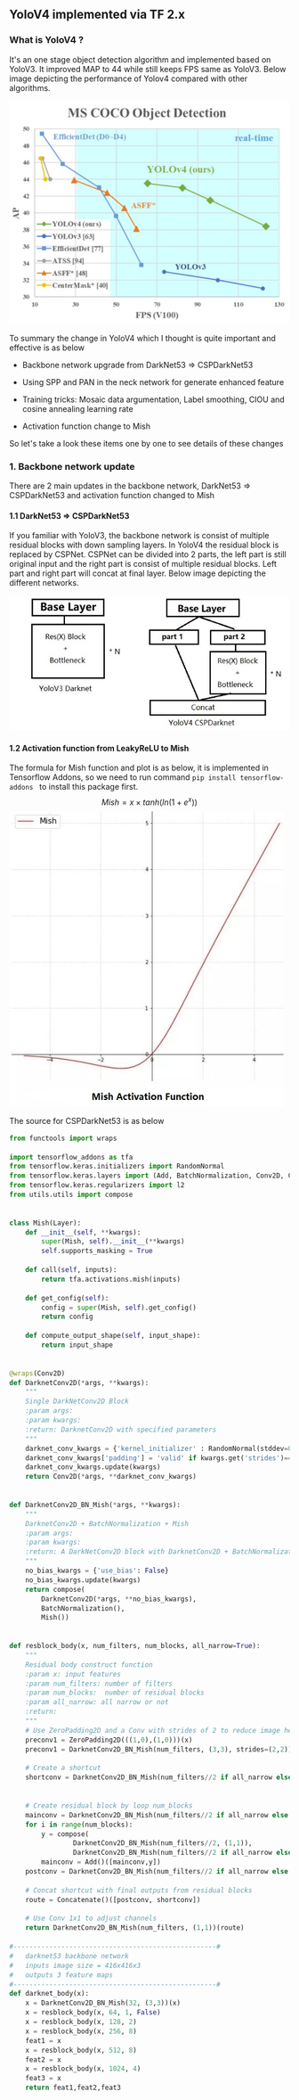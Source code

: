 ##                                         YoloV4 implemented via TF 2.x

### What is YoloV4 ?

 It's an one stage object detection algorithm and implemented based on YoloV3. It improved MAP to 44 while still keeps FPS same as YoloV3. Below image depicting the performance of Yolov4 compared with other algorithms.

 ![yolov4_performance](https://github.com/Qucy/yolo4-tf-27/blob/master/img/yolov4_performance.JPG)

To summary the change in YoloV4 which I thought is quite important and effective is as below

- Backbone network upgrade from DarkNet53 => CSPDarkNet53

- Using SPP and PAN in the neck network for generate enhanced feature

- Training tricks: Mosaic data argumentation, Label smoothing, CIOU and cosine annealing learning rate
- Activation function change to Mish

 So let's take a look these items one by one to see details of these changes



### 1. Backbone network update

There are 2 main updates in the backbone network, DarkNet53 => CSPDarkNet53 and activation function changed to Mish

#### 1.1 DarkNet53 => CSPDarkNet53

If you familiar with YoloV3, the backbone network is consist of multiple residual blocks with down sampling layers. In YoloV4 the residual block is replaced by CSPNet. CSPNet can be divided into 2 parts, the left part is still original input and the right part is consist of multiple residual blocks. Left part and right part will concat at final layer. Below image depicting the different networks.

![CSPDarknet](https://github.com/Qucy/yolo4-tf-27/blob/master/img/CSPDarknet.jpg)

#### 1.2 Activation function from LeakyReLU to Mish

The formula for Mish function and plot is as below, it is implemented in Tensorflow Addons, so we need to run command ```pip install tensorflow-addons ``` to install this package first.
$$
Mish = x \times tanh(ln(1 + e^x))
$$
![mish_activation_function](https://github.com/Qucy/yolo4-tf-27/blob/master/img/mish_activation_function.jpg)

The source for CSPDarkNet53 is as below

```python
from functools import wraps

import tensorflow_addons as tfa
from tensorflow.keras.initializers import RandomNormal
from tensorflow.keras.layers import (Add, BatchNormalization, Conv2D, Concatenate, ZeroPadding2D, Layer)
from tensorflow.keras.regularizers import l2
from utils.utils import compose


class Mish(Layer):
    def __init__(self, **kwargs):
        super(Mish, self).__init__(**kwargs)
        self.supports_masking = True

    def call(self, inputs):
        return tfa.activations.mish(inputs)

    def get_config(self):
        config = super(Mish, self).get_config()
        return config

    def compute_output_shape(self, input_shape):
        return input_shape


@wraps(Conv2D)
def DarknetConv2D(*args, **kwargs):
    """
    Single DarkNetConv2D Block
    :param args:
    :param kwargs:
    :return: DarknetConv2D with specified parameters
    """
    darknet_conv_kwargs = {'kernel_initializer' : RandomNormal(stddev=0.02), 'kernel_regularizer': l2(5e-4)}
    darknet_conv_kwargs['padding'] = 'valid' if kwargs.get('strides')==(2, 2) else 'same'
    darknet_conv_kwargs.update(kwargs)
    return Conv2D(*args, **darknet_conv_kwargs)


def DarknetConv2D_BN_Mish(*args, **kwargs):
    """
    DarknetConv2D + BatchNormalization + Mish
    :param args:
    :param kwargs:
    :return: A DarkNetConv2D block with DarknetConv2D + BatchNormalization + Mish
    """
    no_bias_kwargs = {'use_bias': False}
    no_bias_kwargs.update(kwargs)
    return compose(
        DarknetConv2D(*args, **no_bias_kwargs),
        BatchNormalization(),
        Mish())


def resblock_body(x, num_filters, num_blocks, all_narrow=True):
    """
    Residual body construct function
    :param x: input features
    :param num_filters: number of filters
    :param num_blocks:  number of residual blocks
    :param all_narrow: all narrow or not
    :return:
    """
    # Use ZeroPadding2D and a Conv with strides of 2 to reduce image height and width
    preconv1 = ZeroPadding2D(((1,0),(1,0)))(x)
    preconv1 = DarknetConv2D_BN_Mish(num_filters, (3,3), strides=(2,2))(preconv1)

    # Create a shortcut
    shortconv = DarknetConv2D_BN_Mish(num_filters//2 if all_narrow else num_filters, (1,1))(preconv1)


    # Create residual block by loop num_blocks
    mainconv = DarknetConv2D_BN_Mish(num_filters//2 if all_narrow else num_filters, (1,1))(preconv1)
    for i in range(num_blocks):
        y = compose(
                DarknetConv2D_BN_Mish(num_filters//2, (1,1)),
                DarknetConv2D_BN_Mish(num_filters//2 if all_narrow else num_filters, (3,3)))(mainconv)
        mainconv = Add()([mainconv,y])
    postconv = DarknetConv2D_BN_Mish(num_filters//2 if all_narrow else num_filters, (1,1))(mainconv)

    # Concat shortcut with final outputs from residual blocks
    route = Concatenate()([postconv, shortconv])

    # Use Conv 1x1 to adjust channels
    return DarknetConv2D_BN_Mish(num_filters, (1,1))(route)

#---------------------------------------------------#
#   darknet53 backbone network
#   inputs image size = 416x416x3
#   outputs 3 feature maps
#---------------------------------------------------#
def darknet_body(x):
    x = DarknetConv2D_BN_Mish(32, (3,3))(x)
    x = resblock_body(x, 64, 1, False)
    x = resblock_body(x, 128, 2)
    x = resblock_body(x, 256, 8)
    feat1 = x
    x = resblock_body(x, 512, 8)
    feat2 = x
    x = resblock_body(x, 1024, 4)
    feat3 = x
    return feat1,feat2,feat3
```
